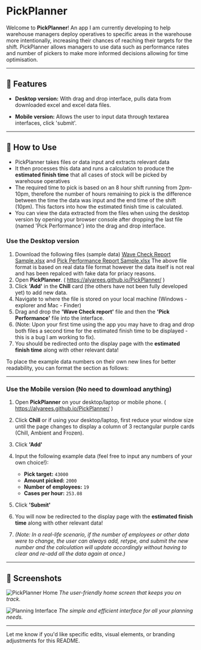 # **PickPlanner**

Welcome to **PickPlanner**! An app I am currently developing to help warehouse managers deploy operatives to specific areas in the warehouse more intentionally, increasing their chances of reaching their targets for the shift. PickPlanner allows managers to use data such as performance rates and number of pickers to make more informed decisions allowing for time optimisation.

---

## 🚀 **Features**
- **Desktop version:** With drag and drop interface, pulls data from downloaded excel and excel data files.
  
- **Mobile version:** Allows the user to input data through textarea interfaces, click 'submit'. 

---

## 🎯 **How to Use**

- PickPlanner takes files or data input and extracts relevant data
- It then processes this data and runs a calculation to produce the **estimated finish time** that all cases of stock will be picked by warehouse operatives
- The required time to pick is based on an 8 hour shift running from 2pm-10pm, therefore the number of hours remaining to pick is the difference between the time the data was input and the end time of the shift (10pm). This factors into how the estimated finish time is calculated.
- You can view the data extracted from the files when using the desktop version by opening your browser console after dropping the last file (named 'Pick Performance') into the drag and drop interface.

### Use the **Desktop** version
1. Download the following files (sample data)
   [Wave Check Report Sample.xlsx](https://github.com/user-attachments/files/17965175/Wave.Check.Report.Sample.xlsx) and
   [Pick Performance Report Sample.xlsx](https://github.com/user-attachments/files/17965176/Pick.Performance.Report.Sample.xlsx)
The above file format is based on real data file format however the data itself is not real and has been repalced with fake data for priacy reasons.
2. Open **PickPlanner**. ( https://alyarees.github.io/PickPlanner/ )
3. Click **'Add'** in the **Chill** card (the others have not been fully developed yet) to add new data.
4. Navigate to where the file is stored on your local machine (Windows - explorer and Mac - Finder)
5. Drag and drop the **'Wave Check report'** file and then the **'Pick Performance'** file into the interface.
6. (Note: Upon your first time using the app you may have to drag and drop both files a second time for the estimated finish time to be displayed - this is a bug I am working to fix).
7. You should be redirected onto the display page with the **estimated finish time** along with other relevant data!

To place the example data numbers on their own new lines for better readability, you can format the section as follows:

---

### Use the **Mobile** version **(No need to download anything)**

1. Open **PickPlanner** on your desktop/laptop or mobile phone. ( https://alyarees.github.io/PickPlanner/ )
2. Click **Chill** or if using your desktop/laptop, first reduce your window size until the page changes to display a column of 3 rectangular purple cards (Chill, Ambient and Frozen).
3. Click **'Add'**
4. Input the following example data (feel free to input any numbers of your own choice!):

   - **Pick target:** `43000`  
   - **Amount picked:** `2000`  
   - **Number of employees:** `19`  
   - **Cases per hour:** `253.08`  

5. Click **'Submit'**
6. You will now be redirected to the display page with the **estimated finish time** along with other relevant data!
7. *(Note: In a real-life scenario, if the number of employees or other data were to change, the user can always add, retype, and submit the new number and the calculation will update accordingly without having to clear and re-add all the data again at once.)*

---

## 📸 **Screenshots**

![PickPlanner Home](#)
*The user-friendly home screen that keeps you on track.*

![Planning Interface](#)
*The simple and efficient interface for all your planning needs.*


---

Let me know if you'd like specific edits, visual elements, or branding adjustments for this README.
